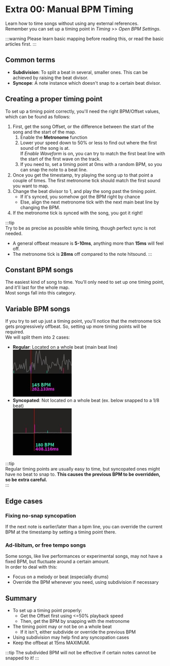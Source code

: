 # Extra 00: Manual BPM Timing
Learn how to time songs without using any external references.   
Remember you can set up a timing point in _Timing_ >> _Open BPM Settings_.

:::warning
Please learn basic mapping before reading this, or read the basic articles first.
:::

## Common terms
- **Subdivision**: To split a beat in several, smaller ones. This can be achieved by raising the beat divisor.
- **Syncope**: A note instance which doesn't snap to a certain beat divisor.

## Creating a proper timing point
To set up a timing point correctly, you'll need the right BPM/Offset values, which can be found as follows:
1. First, get the song Offset, or the difference between the start of the song and the start of the map.
   1. Enable the **Metronome** function
   2. Lower your speed down to 50% or less to find out where the first sound of the song is at.  
   If _Enable Waveform_ is on, you can try to match the first beat line with the start of the first wave on the track.
   3. If you need to, set a timing point at 0ms with a random BPM, so you can snap the note to a beat line.
2. Once you get the timestamp, try playing the song up to that point a couple of times. 
The first metronome tick should match the first sound you want to map.
3. Change the beat divisor to 1, and play the song past the timing point.
   - If it's synced, you somehow got the BPM right by chance 
   - Else, align the next metronome tick with the next main beat line by changing the BPM.
4. If the metronome tick is synced with the song, you got it right!

:::tip  
Try to be as precise as possible while timing, though perfect sync is not needed.
- A general offbeat measure is **5-10ms**, anything more than **15ms** will feel off.
- The metronome tick is **28ms** off compared to the note hitsound.
:::

## Constant BPM songs
The easiest kind of song to time. You'll only need to set up one timing point, and it'll last for the whole map.  
Most songs fall into this category.

## Variable BPM songs
If you try to set up just a timing point, you'll notice that the metronome tick gets progressively offbeat. 
So, setting up more timing points will be required.  
We will split them into 2 cases:
- **Regular**: Located on a whole beat (main beat line)   
![RegularTimingPoint](../../public/src/map/regularTimingPoint.jpg)
- **Syncopated**: Not located on a whole beat (ex. below snapped to a 1/8 beat)  
![SyncopatedTimingPoint](../../public/src/map/syncopatedTimingPoint.jpg)

:::tip  
Regular timing points are usually easy to time, but syncopated ones 
might have no beat to snap to. **This causes the previous BPM to be overridden, so be extra careful.**  
:::

## Edge cases

### Fixing no-snap syncopation
If the next note is earlier/later than a bpm line,
you can override the current BPM at the timestamp by setting a timing point there.

### Ad-libitum, or free tempo songs
Some songs, like live performances or experimental songs, may not have a fixed BPM, but fluctuate around a certain amount.  
In order to deal with this:
- Focus on a melody or beat (especially drums)
- Override the BPM whenever you need, using subdivision if necessary

## Summary
- To set up a timing point properly:
  - Get the Offset first using <=50% playback speed
  - Then, get the BPM by snapping with the metronome
- The timing point may or not be on a whole beat
  - If it isn't, either subdivide or override the previous BPM
- Using subdivision may help find any syncopation cases
- Keep the offbeat at 15ms MAXIMUM.

:::tip
The subdivided BPM will not be effective if certain notes cannot be snapped to it!
:::


